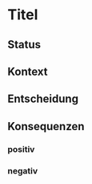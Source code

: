 # Titel

## Status

<adr-status status='proposed'></adr-status>

## Kontext

## Entscheidung

## Konsequenzen

### positiv

### negativ